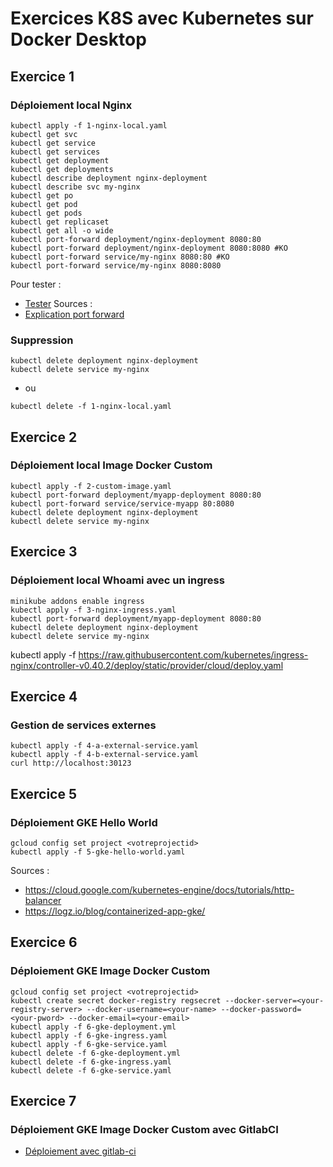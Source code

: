 # Exercices K8S avec Kubernetes sur Docker Desktop

## Exercice 1

### Déploiement local Nginx  
```
kubectl apply -f 1-nginx-local.yaml 
kubectl get svc
kubectl get service
kubectl get services
kubectl get deployment
kubectl get deployments
kubectl describe deployment nginx-deployment
kubectl describe svc my-nginx
kubectl get po
kubectl get pod
kubectl get pods        
kubectl get replicaset
kubectl get all -o wide
kubectl port-forward deployment/nginx-deployment 8080:80
kubectl port-forward deployment/nginx-deployment 8080:8080 #KO
kubectl port-forward service/my-nginx 8080:80 #KO
kubectl port-forward service/my-nginx 8080:8080
```

Pour tester :
- [Tester](http://localhost:8080/) 
Sources :
- [Explication port forward](https://kubernetes.io/docs/tasks/access-application-cluster/port-forward-access-application-cluster/)

### Suppression
```
kubectl delete deployment nginx-deployment
kubectl delete service my-nginx
```
* ou

```
kubectl delete -f 1-nginx-local.yaml
```

## Exercice 2

### Déploiement local Image Docker Custom
```
kubectl apply -f 2-custom-image.yaml 
kubectl port-forward deployment/myapp-deployment 8080:80
kubectl port-forward service/service-myapp 80:8080
kubectl delete deployment nginx-deployment
kubectl delete service my-nginx
```
## Exercice 3

### Déploiement local Whoami avec un ingress
```
minikube addons enable ingress
kubectl apply -f 3-nginx-ingress.yaml
kubectl port-forward deployment/myapp-deployment 8080:80
kubectl delete deployment nginx-deployment
kubectl delete service my-nginx
```
kubectl apply -f https://raw.githubusercontent.com/kubernetes/ingress-nginx/controller-v0.40.2/deploy/static/provider/cloud/deploy.yaml


## Exercice 4

### Gestion de services externes
```
kubectl apply -f 4-a-external-service.yaml
kubectl apply -f 4-b-external-service.yaml
curl http://localhost:30123
```

## Exercice 5

### Déploiement GKE Hello World
```
gcloud config set project <votreprojectid>
kubectl apply -f 5-gke-hello-world.yaml
```

Sources :
* https://cloud.google.com/kubernetes-engine/docs/tutorials/http-balancer
* https://logz.io/blog/containerized-app-gke/

## Exercice 6

### Déploiement GKE Image Docker Custom
```
gcloud config set project <votreprojectid>
kubectl create secret docker-registry regsecret --docker-server=<your-registry-server> --docker-username=<your-name> --docker-password=<your-pword> --docker-email=<your-email>
kubectl apply -f 6-gke-deployment.yml
kubectl apply -f 6-gke-ingress.yaml
kubectl apply -f 6-gke-service.yaml
kubectl delete -f 6-gke-deployment.yml
kubectl delete -f 6-gke-ingress.yaml
kubectl delete -f 6-gke-service.yaml
```

## Exercice 7

### Déploiement GKE Image Docker Custom avec GitlabCI
* [Déploiement avec gitlab-ci](https://blog.searce.com/gitlab-ci-cd-to-deploy-applications-on-gke-using-shared-runner-47f8c42817ac)
